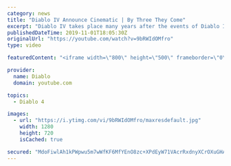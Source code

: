 ```yaml
---
category: news
title: "Diablo IV Announce Cinematic | By Three They Come"
excerpt: "Diablo IV takes place many years after the events of Diablo III, after millions have been slaughtered by the actions of the High Heavens and Burning Hells alike."
publishedDateTime: 2019-11-01T18:05:30Z
originalUrl: "https://youtube.com/watch?v=9bRWIdOMfro"
type: video

featuredContent: "<iframe width=\"800\" height=\"500\" frameborder=\"0\" src=\"https://www.youtube.com/embed/9bRWIdOMfro\" allow=\"accelerometer; autoplay; encrypted-media; gyroscope; picture-in-picture\" allowfullscreen></iframe>"

provider:
  name: Diablo
  domain: youtube.com

topics:
  - Diablo 4

images:
  - url: "https://i.ytimg.com/vi/9bRWIdOMfro/maxresdefault.jpg"
    width: 1280
    height: 720
    isCached: true

secured: "MdoFiwlAh1kPWpwu5m7wWfKF6MfYEnO8zc+XPdEyW71VAcrRxdnyXCrOXuGHAbTanCtgvJ2QPNW746cIIigCipABKkegGSojTKrMVDbfn7Q1mxhJ/SCOfCoc3+GCepEm/i03ZVRGF+joYzKNMYGA8WSaRcGOaW4mVt5nkZnKLsnpKMJm8hK912lC4htH3GR9Cwdf/D77Vydczpd1NfZGYiHZpC/+ESx+/mEcL6P9sPTtZ8UlXQnS2Wz1xbsH2l2fk7rgSEB/Yz2APKey1i/Q+i5Ao0+m6blfmP/dkPVTjJBtS6OG7LLlOeR/2lRHaix2LPVdA73MiMYqNlgQC1eO8Gc3gc2oH1IVm2jOKbrUan9VgAv/4OAEJIGLZ8+y1QpzdcXTgk5PqqGdFfVa+FSGu/1Idb5/9lSj9ZP/Pf8Z2aXw8xcd0NHnt5z+ZbGH6nhn;0MyWEm2s1AciU9XQ4qoRTw=="
---
```


